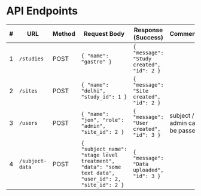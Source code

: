 # API Endpoints

| # | URL            | Method | Request Body                                                                                                                                                         | Response (Success)                                                                 | Comments                      |
|---|----------------|--------|----------------------------------------------------------------------------------------------------------------------------------------------------------------------|-------------------------------------------------------------------------------------|-------------------------------|
| 1 | `/studies`     | POST   | `{ "name": "gastro" }`                                                                                                                                               | `{ "message": "Study created", "id": 2 }`                                           |                               |
| 2 | `/sites`       | POST   | `{ "name": "delhi", "study_id": 1 }`                                                                                                                                 | `{ "message": "Site created", "id": 2 }`                                            |                               |
| 3 | `/users`       | POST   | `{ "name": "jon", "role": "admin", "site_id": 2 }`                                                                                                                   | `{ "message": "User created", "id": 3 }`                                            | subject / admin can be passed |
| 4 | `/subject-data`| POST   | `{ "subject_name": "stage level treatment", "data": "some text data", "user_id": 2, "site_id": 2 }`                                                                  | `{ "message": "Data uploaded", "id": 3 }`                                           |                               |

